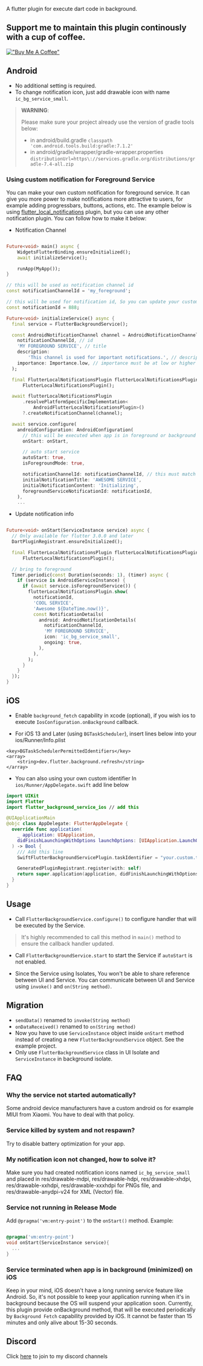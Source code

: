 A flutter plugin for execute dart code in background.

## Support me to maintain this plugin continously with a cup of coffee.

[!["Buy Me A Coffee"](https://www.buymeacoffee.com/assets/img/custom_images/orange_img.png)](https://www.buymeacoffee.com/ekasetiawans)

## Android

- No additional setting is required.
- To change notification icon, just add drawable icon with name `ic_bg_service_small`.

> **WARNING**:
>
> Please make sure your project already use the version of gradle tools below:
> - in android/build.gradle ```classpath 'com.android.tools.build:gradle:7.1.2'```
> - in android/gradle/wrapper/gradle-wrapper.properties ```distributionUrl=https\://services.gradle.org/distributions/gradle-7.4-all.zip```

### Using custom notification for Foreground Service
You can make your own custom notification for foreground service. It can give you more power to make notifications more attractive to users, for example adding progressbars, buttons, actions, etc. The example below is using [flutter_local_notifications](https://pub.dev/packages/flutter_local_notifications) plugin, but you can use any other notification plugin. You can follow how to make it below:

- Notification Channel
```dart

Future<void> main() async {
    WidgetsFlutterBinding.ensureInitialized();
    await initializeService();

    runApp(MyApp());
}

// this will be used as notification channel id
const notificationChannelId = 'my_foreground';

// this will be used for notification id, So you can update your custom notification with this id.
const notificationId = 888;

Future<void> initializeService() async {
  final service = FlutterBackgroundService();

  const AndroidNotificationChannel channel = AndroidNotificationChannel(
    notificationChannelId, // id
    'MY FOREGROUND SERVICE', // title
    description:
        'This channel is used for important notifications.', // description
    importance: Importance.low, // importance must be at low or higher level
  );

  final FlutterLocalNotificationsPlugin flutterLocalNotificationsPlugin =
      FlutterLocalNotificationsPlugin();

  await flutterLocalNotificationsPlugin
      .resolvePlatformSpecificImplementation<
          AndroidFlutterLocalNotificationsPlugin>()
      ?.createNotificationChannel(channel);

  await service.configure(
    androidConfiguration: AndroidConfiguration(
      // this will be executed when app is in foreground or background in separated isolate
      onStart: onStart,

      // auto start service
      autoStart: true,
      isForegroundMode: true,

      notificationChannelId: notificationChannelId, // this must match with notification channel you created above.
      initialNotificationTitle: 'AWESOME SERVICE',
      initialNotificationContent: 'Initializing',
      foregroundServiceNotificationId: notificationId,
    ),
    ...
```

- Update notification info

```dart

Future<void> onStart(ServiceInstance service) async {
  // Only available for flutter 3.0.0 and later
  DartPluginRegistrant.ensureInitialized();

  final FlutterLocalNotificationsPlugin flutterLocalNotificationsPlugin =
      FlutterLocalNotificationsPlugin();

  // bring to foreground
  Timer.periodic(const Duration(seconds: 1), (timer) async {
    if (service is AndroidServiceInstance) {
      if (await service.isForegroundService()) {
        flutterLocalNotificationsPlugin.show(
          notificationId,
          'COOL SERVICE',
          'Awesome ${DateTime.now()}',
          const NotificationDetails(
            android: AndroidNotificationDetails(
              notificationChannelId,
              'MY FOREGROUND SERVICE',
              icon: 'ic_bg_service_small',
              ongoing: true,
            ),
          ),
        );
      }
    }
  });
}
```

## iOS

- Enable `background_fetch` capability in xcode (optional), if you wish ios to execute `IosConfiguration.onBackground` callback.

- For iOS 13 and Later (using `BGTaskScheduler`), insert lines below into your ios/Runner/Info.plist

```plist
<key>BGTaskSchedulerPermittedIdentifiers</key>
<array>
    <string>dev.flutter.background.refresh</string>
</array>
```

- You can also using your own custom identifier
In `ios/Runner/AppDelegate.swift` add line below

```swift
import UIKit
import Flutter
import flutter_background_service_ios // add this

@UIApplicationMain
@objc class AppDelegate: FlutterAppDelegate {
  override func application(
    _ application: UIApplication,
    didFinishLaunchingWithOptions launchOptions: [UIApplication.LaunchOptionsKey: Any]?
  ) -> Bool {
    /// Add this line
    SwiftFlutterBackgroundServicePlugin.taskIdentifier = "your.custom.task.identifier"

    GeneratedPluginRegistrant.register(with: self)
    return super.application(application, didFinishLaunchingWithOptions: launchOptions)
  }
}
```

## Usage

- Call `FlutterBackgroundService.configure()` to configure handler that will be executed by the Service.

> It's highly recommended to call this method in `main()` method to ensure the callback handler updated.

- Call `FlutterBackgroundService.start` to start the Service if `autoStart` is not enabled.

- Since the Service using Isolates, You won't be able to share reference between UI and Service. You can communicate between UI and Service using `invoke()` and `on(String method)`.

## Migration

- `sendData()` renamed to `invoke(String method)`
- `onDataReceived()` renamed to `on(String method)`
- Now you have to use `ServiceInstance` object inside `onStart` method instead of creating a new `FlutterBackgroundService` object. See the example project.
- Only use `FlutterBackgroundService` class in UI Isolate and `ServiceInstance` in background isolate.
## FAQ

### Why the service not started automatically?

Some android device manufacturers have a custom android os for example MIUI from Xiaomi. You have to deal with that policy.

### Service killed by system and not respawn?

Try to disable battery optimization for your app.

### My notification icon not changed, how to solve it?

Make sure you had created notification icons named `ic_bg_service_small` and placed in res/drawable-mdpi, res/drawable-hdpi, res/drawable-xhdpi, res/drawable-xxhdpi, res/drawable-xxxhdpi for PNGs file, and res/drawable-anydpi-v24 for XML (Vector) file.

### Service not running in Release Mode

Add `@pragma('vm:entry-point')` to the `onStart()` method.
Example:

```dart

@pragma('vm:entry-point')
void onStart(ServiceInstance service){
  ...
}
```

### Service terminated when app is in background (minimized) on iOS

Keep in your mind, iOS doesn't have a long running service feature like Android. So, it's not possible to keep your application running when it's in background because the OS will suspend your application soon. Currently, this plugin provide onBackground method, that will be executed periodically by `Background Fetch` capability provided by iOS. It cannot be faster than 15 minutes and only alive about 15-30 seconds.

## Discord

Click [here](https://discord.gg/aqk6JjBm) to join to my discord channels